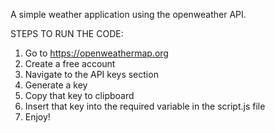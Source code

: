 A simple weather application using the openweather API.

STEPS TO RUN THE CODE:

 1. Go to https://openweathermap.org
 2. Create a free account
 3. Navigate to the API keys section
 4. Generate a key
 5. Copy that key to clipboard
 6. Insert that key into the required variable in the script.js file
 7. Enjoy!
